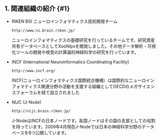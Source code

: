 ## 1. 関連組織の紹介 {#1}

*   RIKEN BSI ニューロインフォマティクス技術開発チーム

    `http://www.ni.brain.riken.jp/`

    ニューロインフォマティクスの基礎研究を行っているチームです。研究資産共有データベースとしてXooNIpsを開発しました。その他データ解析・可視化ツールの開発や視覚の計算論的神経科学の研究を行っています。

*   INCF (International Neuroinformatics Coordinating Facility)

    `http://www.incf.org/`

    INCF(ニューロインフォマティクス国際統合機構）は国際的なニューロインフォマティクス関連分野の活動を支援する組織としてOECDのメガサイエンスフォーラムを経て設立されました

*   NIJC (J-Node)

    `http://nijc.brain.riken.jp/`

    J-NodeはINCFの日本ノードです。各国ノードはその国の支部としての役割を持っています。2009年4月現在J-Nodeでは日本の神経科学分野のデータベースを8つ公開しています。